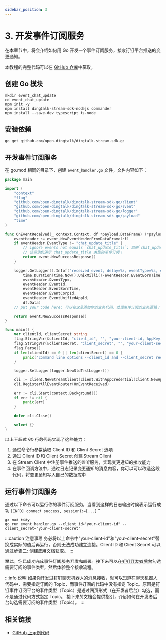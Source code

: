 ```yaml
---
sidebar_position: 3
---
```


# 3. 开发事件订阅服务

在本章节中，将会介绍如何用 Go 开发一个事件订阅服务，接收钉钉平台推送的变更通知。

本教程的完整代码可以在 [GitHub 仓库](https://github.com/open-dingtalk/dingtalk-tutorial-go)中获取。

## 创建 Go 模块

```shell
mkdir event_chat_update
cd event_chat_update
npm init -y
npm install dingtalk-stream-sdk-nodejs commander
npm install --save-dev typescript ts-node
```

## 安装依赖

```shell
go get github.com/open-dingtalk/dingtalk-stream-sdk-go
```

## 开发事件订阅服务

在 go.mod 相同的目录下，创建 `event_handler.go` 文件，文件内容如下：

```go title="event_handler.go" {13-32} showLineNumbers
package main

import (
	"context"
	"flag"
	"github.com/open-dingtalk/dingtalk-stream-sdk-go/client"
	"github.com/open-dingtalk/dingtalk-stream-sdk-go/event"
	"github.com/open-dingtalk/dingtalk-stream-sdk-go/logger"
	"github.com/open-dingtalk/dingtalk-stream-sdk-go/payload"
	"time"
)

func OnEventReceived(_ context.Context, df *payload.DataFrame) (*payload.DataFrameResponse, error) {
	eventHeader := event.NewEventHeaderFromDataFrame(df)
	if eventHeader.EventType != "chat_update_title" {
		// ignore events not equals `chat_update_title`; 忽略`chat_update_title`之外的其他事件；
		// 该示例仅演示 chat_update_title 类型的事件订阅；
		return event.NewSuccessResponse()
	}

	logger.GetLogger().Infof("received event, delay=%s, eventType=%s, eventId=%s, eventBornTime=%d, eventCorpId=%s, eventUnifiedAppId=%s, data=%s",
		time.Duration(time.Now().UnixMilli()-eventHeader.EventBornTime)*time.Millisecond,
		eventHeader.EventType,
		eventHeader.EventId,
		eventHeader.EventBornTime,
		eventHeader.EventCorpId,
		eventHeader.EventUnifiedAppId,
		df.Data)
	// put your code here; 可以在这里添加你的业务代码，处理事件订阅的业务逻辑；

	return event.NewSuccessResponse()
}

func main() {
	var clientId, clientSecret string
	flag.StringVar(&clientId, "client_id", "", "your-client-id, AppKey or SuiteKey")
	flag.StringVar(&clientSecret, "client_secret", "", "your-client-secret, AppSecret or SuiteSecret")
	flag.Parse()
	if len(clientId) == 0 || len(clientSecret) == 0 {
		panic("command line options --client_id and --client_secret required")
	}

	logger.SetLogger(logger.NewStdTestLogger())

	cli := client.NewStreamClient(client.WithAppCredential(client.NewAppCredentialConfig(clientId, clientSecret)))
	cli.RegisterAllEventRouter(OnEventReceived)

	err := cli.Start(context.Background())
	if err != nil {
		panic(err)
	}

	defer cli.Close()

	select {}
}
```

以上不超过 60 行的代码实现了这些能力：
1. 通过命令行参数读取 Client ID 和 Client Secret 选项
2. 通过 Client ID 和 Client Secret 创建 Stream Client
3. 在 Stream Client 中注册事件推送的监听服务，实现变更通知的接收能力
4. 在事件回调方法中，通过日志记录变更通知的消息内容，你可以可以改造这段代码，将变更通知写入自己的数据库中

## 运行事件订阅服务

通过以下命令可以运行你的事件订阅服务，当看到这样的日志输出时候表示运行成功 `[INFO] connect success, sessionId=[...]`
”

```shell
go mod tidy
go run event_handler.go --client_id="your-client-id" --client_secret="your-client-secret"
```

:::caution 注意事项
务必将以上命令中"your-client-id"和"your-client-secret"替换成实际的值后再运行，否则无法成功建立连接。Client ID 和 Client Secret 可以通过[步骤二: 创建应用文档](create-app)获取。
:::

至此，你已成功完成事件订阅服务开发和部署。接下来可以在[钉钉开发者后台](https://open-dev.dingtalk.com)勾选需要订阅的事件类型，然后体验整个接收流程。

:::info 说明
如果你开发过钉钉聊天机器人的消息接收，就可以知道在聊天机器人代码中，需要指定订阅的 Topic，而事件订阅的代码中没有指定 Topic。原因是钉钉事件订阅平台的事件类型（Topic）是通过网页形式（在开发者后台）勾选，而不是通过代码方式指定 Topic。
接下来的文档会提供指引，介绍如何在开发者后台勾选需要订阅的事件类型（Topic）。
:::

## 相关链接

* [GitHub 上示例代码](https://github.com/open-dingtalk/dingtalk-tutorial-go)